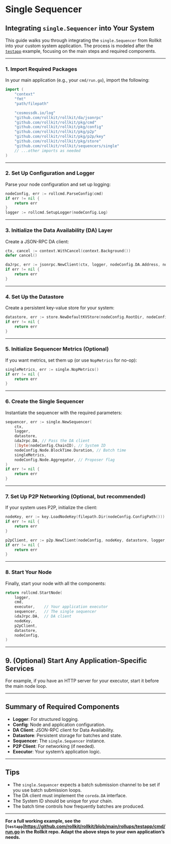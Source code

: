 # Single Sequencer

## Integrating `single.Sequencer` into Your System

This guide walks you through integrating the `single.Sequencer` from Rollkit into your custom system application. The process is modeled after the [`testapp`](https://github.com/rollkit/rollkit/blob/main/rollups/testapp/cmd/run.go) example, focusing on the main steps and required components.

---

### 1. Import Required Packages

In your main application (e.g., your `cmd/run.go`), import the following:

```go
import (
    "context"
    "fmt"
    "path/filepath"

    "cosmossdk.io/log"
    "github.com/rollkit/rollkit/da/jsonrpc"
    "github.com/rollkit/rollkit/pkg/cmd"
    "github.com/rollkit/rollkit/pkg/config"
    "github.com/rollkit/rollkit/pkg/p2p"
    "github.com/rollkit/rollkit/pkg/p2p/key"
    "github.com/rollkit/rollkit/pkg/store"
    "github.com/rollkit/rollkit/sequencers/single"
    // ...other imports as needed
)
```

---

### 2. Set Up Configuration and Logger

Parse your node configuration and set up logging:

```go
nodeConfig, err := rollcmd.ParseConfig(cmd)
if err != nil {
    return err
}
logger := rollcmd.SetupLogger(nodeConfig.Log)
```

---

### 3. Initialize the Data Availability (DA) Layer

Create a JSON-RPC DA client:

```go
ctx, cancel := context.WithCancel(context.Background())
defer cancel()

daJrpc, err := jsonrpc.NewClient(ctx, logger, nodeConfig.DA.Address, nodeConfig.DA.AuthToken, nodeConfig.DA.Namespace)
if err != nil {
    return err
}
```

---

### 4. Set Up the Datastore

Create a persistent key-value store for your system:

```go
datastore, err := store.NewDefaultKVStore(nodeConfig.RootDir, nodeConfig.DBPath, "yourapp")
if err != nil {
    return err
}
```

---

### 5. Initialize Sequencer Metrics (Optional)

If you want metrics, set them up (or use `NopMetrics` for no-op):

```go
singleMetrics, err := single.NopMetrics()
if err != nil {
    return err
}
```

---

### 6. Create the Single Sequencer

Instantiate the sequencer with the required parameters:

```go
sequencer, err := single.NewSequencer(
    ctx,
    logger,
    datastore,
    &daJrpc.DA, // Pass the DA client
    []byte(nodeConfig.ChainID), // System ID
    nodeConfig.Node.BlockTime.Duration, // Batch time
    singleMetrics,
    nodeConfig.Node.Aggregator, // Proposer flag
)
if err != nil {
    return err
}
```

---

### 7. Set Up P2P Networking (Optional, but recommended)

If your system uses P2P, initialize the client:

```go
nodeKey, err := key.LoadNodeKey(filepath.Dir(nodeConfig.ConfigPath()))
if err != nil {
    return err
}

p2pClient, err := p2p.NewClient(nodeConfig, nodeKey, datastore, logger, p2p.NopMetrics())
if err != nil {
    return err
}
```

---

### 8. Start Your Node

Finally, start your node with all the components:

```go
return rollcmd.StartNode(
    logger,
    cmd,
    executor,    // Your application executor
    sequencer,   // The single sequencer
    &daJrpc.DA,  // DA client
    nodeKey,
    p2pClient,
    datastore,
    nodeConfig,
)
```

---

## 9. (Optional) Start Any Application-Specific Services

For example, if you have an HTTP server for your executor, start it before the main node loop.

---

## Summary of Required Components

- **Logger**: For structured logging.
- **Config**: Node and application configuration.
- **DA Client**: JSON-RPC client for Data Availability.
- **Datastore**: Persistent storage for batches and state.
- **Sequencer**: The `single.Sequencer` instance.
- **P2P Client**: For networking (if needed).
- **Executor**: Your system’s application logic.

---

## Tips

- The `single.Sequencer` expects a batch submission channel to be set if you use batch submission loops.
- The DA client must implement the `coreda.DA` interface.
- The System ID should be unique for your chain.
- The batch time controls how frequently batches are produced.

---

**For a full working example, see the [`testapp`]<https://github.com/rollkit/rollkit/blob/main/rollups/testapp/cmd/run.go> in the Rollkit repo. Adapt the above steps to your own application’s needs.**
